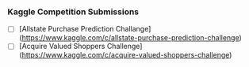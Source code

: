 ### Kaggle Competition Submissions

 - [ ] [Allstate Purchase Prediction Challange] (https://www.kaggle.com/c/allstate-purchase-prediction-challenge)
 - [ ] [Acquire Valued Shoppers Challenge] (https://www.kaggle.com/c/acquire-valued-shoppers-challenge)
